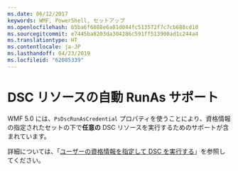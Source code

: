 ```yaml
---
ms.date: 06/12/2017
keywords: WMF, PowerShell, セットアップ
ms.openlocfilehash: b5ba6f6088e6a81d044fc513572f7c7cb688cd10
ms.sourcegitcommit: e7445ba8203da304286c591ff513900ad1c244a4
ms.translationtype: HT
ms.contentlocale: ja-JP
ms.lasthandoff: 04/23/2019
ms.locfileid: "62085339"
---
```

# <a name="automatic-runas-support-for-dsc-resources"></a>DSC リソースの自動 RunAs サポート

WMF 5.0 には、`PsDscRunAsCredential` プロパティを使うことにより、資格情報の指定されたセットの下で**任意の** DSC リソースを実行するためのサポートが含まれています。

詳細については、「[ユーザーの資格情報を指定して DSC を実行する](https://msdn.microsoft.com/powershell/dsc/runasuser)」を参照してください。
